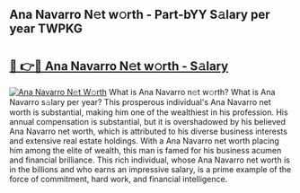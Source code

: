 ## Ana Navarro N𝚎t w𝚘rth - Part-bYY S𝚊lary per year TWPKG

# <h2><a href="http://gc1xoif.nevu.top/?p=Ana+Navarro">🔗 👉🔴 Ana Navarro N𝚎t w𝚘rth - S𝚊lary</a></h2>

[![Ana Navarro N𝚎t W𝚘rth](https://i.imgur.com/Oavwk0R.jpeg)](http://gc1xoif.nevu.top/?p=Ana+Navarro)
What is Ana Navarro n𝚎t w𝚘rth? What is Ana Navarro s𝚊lary per year?
This prosperous individual's Ana Navarro net worth is substantial, making him one of the wealthiest in his profession. His annual compensation is substantial, but it is overshadowed by his believed Ana Navarro net worth, which is attributed to his diverse business interests and extensive real estate holdings. With a Ana Navarro net worth placing him among the elite of wealth, this man is famed for his business acumen and financial brilliance. This rich individual, whose Ana Navarro net worth is in the billions and who earns an impressive salary, is a prime example of the force of commitment, hard work, and financial intelligence.
